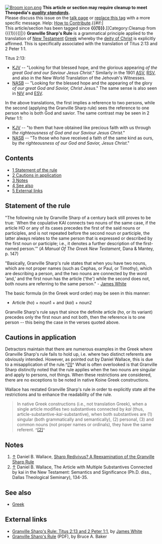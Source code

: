 [![Broom icon.png](images/thumb/9/90/Broom_icon.png/30px-Broom_icon.png.pagespeed.ce.3MDzK_R-j-.png)](http://www.theopedia.com/File:Broom_icon.png)
**This article or section may require cleanup to meet Theopedia's *[quality standards](http://www.theopedia.com/Theopedia:Writing_guide "Theopedia:Writing guide")*.**  
Please discuss this issue on the
[talk page](http://www.theopedia.com/Talk:Granville_Sharp's_rule "Talk:Granville Sharp's rule")
or
[replace this tag](index.php?title=Granville_Sharp's_rule&action=edit)
with a more specific message. Help:
[How to Contribute](http://www.theopedia.com/Help:How_to_contribute "Help:How to contribute").{{\#if:|  
This article/section has been tagged since
**{{{1}}}**.[[Category:Cleanup from {{{1}}}]]|}}
**Granville Sharp's Rule** is a grammatical principle applied to
the translation of [New Testament](New_Testament "New Testament")
[Greek](Greek "Greek") whereby the
[deity of Christ](Deity_of_Christ "Deity of Christ") is explicitly
affirmed. This is specifically associated with the translation of
Titus 2:13 and 2 Peter 1:1.

Titus 2:13:

-   [KJV](KJV "KJV") -- "Looking for that blessed hope, and the
    glorious appearing
    *of the great God and our Saviour Jesus Christ*." Similarly in the
    1901 [ASV](American_Standard_Version "American Standard Version"),
    [RSV](RSV "RSV"), and also in the New World Translation of the
    Jehovah's Witnesses.
-   [NASB](NASB "NASB") -- "Looking for the blessed hope and the
    appearing of the glory
    *of our great God and Savior, Christ Jesus*." The same sense is
    also seen in [NIV](NIV "NIV") and [ESV](ESV "ESV").

In the above translations, the first implies a reference to two
persons, while the second (applying the Granville Sharp rule) sees
the reference to one person who is both God and savior. The same
contrast may be seen in 2 Peter 1:1:

-   [KJV](KJV "KJV") -- "to them that have obtained like precious
    faith with us through
    *the righteousness of God and our Saviour Jesus Christ*."
-   [NASB](NASB "NASB") -- "To those who have received a faith of
    the same kind as ours, by
    *the righteousness of our God and Savior, Jesus Christ*."



## Contents

-   [1 Statement of the rule](#Statement_of_the_rule)
-   [2 Cautions in application](#Cautions_in_application)
-   [3 Notes](#Notes)
-   [4 See also](#See_also)
-   [5 External links](#External_links)

## Statement of the rule

"The following rule by Granville Sharp of a century back still
proves to be true: \`When the copulative KAI connects two nouns of
the same case, if the article HO or any of its cases precedes the
first of the said nouns or participles, and is not repeated before
the second noun or participle, the latter always relates to the
same person that is expressed or described by the first noun or
participle; i.e., it denotes a further description of the
first-named person.'" (*A Manual Of The Greek New Testament*, Dana
& Mantey, p. 147)

"Basically, Granville Sharp's rule states that when you have two
nouns, which are not proper names (such as Cephas, or Paul, or
Timothy), which are describing a person, and the two nouns are
connected by the word 'and,' and the first noun has the article
('the') while the second does not, both nouns are referring to the
same person." - [James White](James_White "James White")

The basic formula (in the Greek word order) may be seen in this
manner:

-   Article (*ho*) + noun1 + and (*kai*) + noun2

Granville Sharp's rule says that since the definite article (*ho*,
or its variant) precedes only the first noun and not both, then the
reference is to one person -- this being the case in the verses
quoted above.

## Cautions in application

Detractors maintain that there are numerous examples in the Greek
where Granville Sharp's rule fails to hold up, i.e. where two
distinct referents are obviously intended. However, as pointed out
by Daniel Wallace, this is due to a misapplication of the
rule.^[[1]](#note-0)^ What is often overlooked is that Granville
Sharp distinctly noted that the rule applies when the two nouns are
singular and apply to persons, not things. When these restrictions
are considered, there are no exceptions to be noted in native Koine
Greek constructions.

Wallace has restated Granville Sharp's rule in order to explicitly
state all the restrictions and to enhance the readability of the
rule.

> In native Greek constructions (i.e., not translation Greek), when a
> single article modifies two substantives connected by *kai* (thus,
> article-substantive-*kai*-substantive), when both substantives are
> (1) singular (both grammatically and semantically), (2) personal,
> (3) and common nouns (not proper names or ordinals), they have the
> same referent. ^[[2]](#note-1)^


## Notes

1.  [↑](#ref-0) Daniel B. Wallace,
    [Sharp Redivivus? A Reexamination of the Granville Sharp Rule](http://www.bible.org/page.php?page_id=1496)
2.  [↑](#ref-1) Daniel B. Wallace, The Article with Multiple
    Substantives Connected by kai in the New Testament: Semantics and
    Significance (Ph.D. diss., Dallas Theological Seminary), 134-35.

## See also

-   [Greek](Greek "Greek")

## External links

-   [Granville Sharp's Rule: Titus 2:13 and 2 Peter 1:1](http://www.aomin.org/GRANVILL.html),
    by [James White](James_White "James White")
-   [Granville Sharp's Rule](http://www.bbc.edu/journal/volume1_2/granville_sharp-baker.pdf)
    (PDF), by Bruce A. Baker




